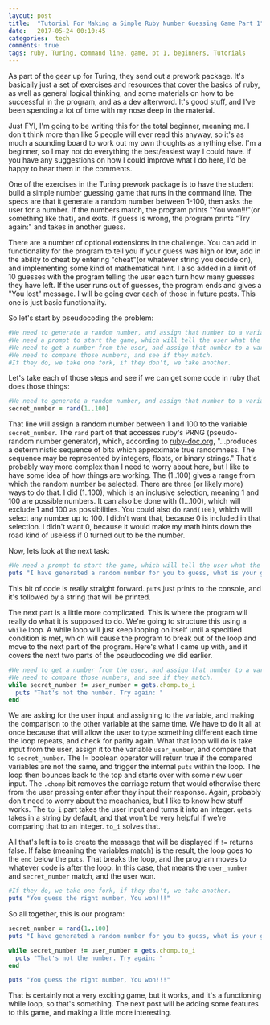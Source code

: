 ```yaml
---
layout: post
title:  "Tutorial For Making a Simple Ruby Number Guessing Game Part 1"
date:   2017-05-24 00:10:45
categories:  tech
comments: true
tags: ruby, Turing, command line, game, pt 1, beginners, Tutorials
---
```


As part of the gear up for Turing, they send out a prework package. It's basically just a set of exercises and resources that cover the basics of ruby, as well as general logical thinking, and some materials on how to be successful in the program, and as a dev afterword. It's good stuff, and I've been spending a lot of time with my nose deep in the material.

Just FYI, I'm going to be writing this for the total beginner, meaning me. I don't think more than like 5 people will ever read this anyway, so it's as much a sounding board to work out my own thoughts as anything else. I'm a beginner, so I may not do everything the best/easiest way I could have. If you have any suggestions on how I could improve what I do here, I'd be happy to hear them in the comments.

One of the exercises in the Turing prework package is to have the student build a simple number guessing game that runs in the command line. The specs are that it generate a random number between 1-100, then asks the user for a number. If the numbers match, the program prints "You won!!!"(or something like that), and exits. If guess is wrong, the program prints "Try again:" and takes in another guess.

There are a number of optional extensions in the challenge. You can add in functionality for the program to tell you if your guess was high or low, add in the ability to cheat by entering "cheat"(or whatever string you decide on), and implementing some kind of mathematical hint. I also added in a limit of 10 guesses with the program telling the user each turn how many guesses they have left. If the user runs out of guesses, the program ends and gives a "You lost" message. I will be going over each of those in future posts. This one is just basic functionality.

So let's start by pseudocoding the problem:
```ruby
#We need to generate a random number, and assign that number to a variable.
#We need a prompt to start the game, which will tell the user what the game is and ask for input.
#We need to get a number from the user, and assign that number to a variable.
#We need to compare those numbers, and see if they match.
#If they do, we take one fork, if they don't, we take another.
```

Let's take each of those steps and see if we can get some code in ruby that does those things:
```ruby
#We need to generate a random number, and assign that number to a variable.
secret_number = rand(1..100)
```
That line will assign a random number between 1 and 100 to the variable <code>secret_number</code>. The <code>rand</code> part of that accesses ruby's PRNG (pseudo-random number generator), which, according to <a href="https://ruby-doc.org/core-2.2.0/Random.html#method-i-rand">ruby-doc.org</a>, "...produces a deterministic sequence of bits which approximate true randomness. The sequence may be represented by integers, floats, or binary strings." That's probably way more complex than I need to worry about here, but I like to have some idea of how things are working. The (1..100) gives a range from which the random number be selected. There are three (or likely more) ways to do that. I did (1..100), which is an inclusive selection, meaning 1 and 100 are possible numbers. It can also be done with (1...100), which will exclude 1 and 100 as possibilities. You could also do <code>rand(100)</code>, which will select any number up to 100. I didn't want that, because 0 is included in that selection. I didn't want 0, because it would make my math hints down the road kind of useless if 0 turned out to be the number.

Now, lets look at the next task:
```ruby
#We need a prompt to start the game, which will tell the user what the game is and ask for input.
puts "I have generated a random number for you to guess, what is your guess?"
```
This bit of code is really straight forward. <code>puts</code> just prints to the console, and it's followed by a string that will be printed.

The next part is a little more complicated. This is where the program will really do what it is supposed to do. We're going to structure this using a <code>while</code> loop. A while loop will just keep looping on itself until a specified condition is met, which will cause the program to break out of the loop and move to the next part of the program. Here's what I came up with, and it covers the next two parts of the pseudocoding we did earlier.
```ruby
#We need to get a number from the user, and assign that number to a variable.
#We need to compare those numbers, and see if they match.
while secret_number != user_number = gets.chomp.to_i
  puts "That's not the number. Try again: "
end
```
We are asking for the user input and assigning to the variable, and making the comparison to the other variable at the same time. We have to do it all at once because that will allow the user to type something different each time the loop repeats, and check for parity again. What that loop will do is take input from the user, assign it to the variable <code>user_number</code>, and compare that to <code>secret_number</code>. The != boolean operator will return true if the compared variables are not the same, and trigger the internal <code>puts</code> within the loop. The loop then bounces back to the top and starts over with some new user input. The <code>.chomp</code> bit removes the carriage return that would otherwise there from the user pressing enter after they input their response. Again, probably don't need to worry about the meachanics, but I like to know how stuff works. The <code>to_i</code> part takes the user input and turns it into an integer. <code>gets</code> takes in a string by default, and that won't be very helpful if we're comparing that to an integer. <code>to_i</code> solves that.

All that's left is to is create the message that will be displayed if <code>!=</code> returns false. If false (meaning the variables match) is the result, the loop goes to the <code>end</code> below the <code>puts</code>. That breaks the loop, and the program moves to whatever code is after the loop. In this case, that means the <code>user_number</code> and <code>secret_number</code> match, and the user won.
```ruby
#If they do, we take one fork, if they don't, we take another.
puts "You guess the right number, You won!!!"
```
So all together, this is our program:

```ruby
secret_number = rand(1..100)
puts "I have generated a random number for you to guess, what is your guess?"

while secret_number != user_number = gets.chomp.to_i
  puts "That's not the number. Try again: "
end

puts "You guess the right number, You won!!!"
```
That is certainly not a very exciting game, but it works, and it's a functioning while loop, so that's something. The next post will be adding some features to this game, and making a little more interesting.
